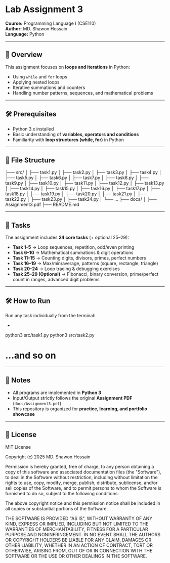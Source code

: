 # Lab Assignment 3 
**Course:** Programming Language I (CSE110)  
**Author:** MD. Shawon Hossain  
**Language:** Python  

---

## 📌 Overview  
This assignment focuses on **loops and iterations** in Python:

- Using `while` and `for` loops
- Applying nested loops
- Iterative summations and counters
- Handling number patterns, sequences, and mathematical problems

---

## 🛠️ Prerequisites  
- Python 3.x installed  
- Basic understanding of **variables, operators and conditions**  
- Familiarity with **loop structures (while, for)** in Python  

---

## 📂 File Structure  
├── src/
│   ├── task1.py
│   ├── task2.py
│   ├── task3.py
│   ├── task4.py
│   ├── task5.py
│   ├── task6.py
│   ├── task7.py
│   ├── task8.py
│   ├── task9.py
│   ├── task10.py
│   ├── task11.py
│   ├── task12.py
│   ├── task13.py
│   ├── task14.py
│   ├── task15.py
│   ├── task16.py
│   ├── task17.py
│   ├── task18.py
│   ├── task19.py
│   ├── task20.py
│   ├── task21.py
│   ├── task22.py
│   ├── task23.py
│   ├── task24.py
│   └── ...
├── docs/
│   ├── Assignment3.pdf
├── README.md

---

## 📂 Tasks  
The assignment includes **24 core tasks** (+ optional 25–29):  

- **Task 1–5** → Loop sequences, repetition, odd/even printing  
- **Task 6–10** → Mathematical summations & digit operations
- **Task 11–15** → Counting digits, divisors, primes, perfect numbers
- **Task 16–19** → Max/min/average, patterns (square, rectangle, triangle)
- **Task 20–24** → Loop tracing & debugging exercises
- **Task 25–29 (Optional)** → Fibonacci, binary conversion, prime/perfect count in ranges, advanced digit problems

---

## 🛠️ How to Run  
Run any task individually from the terminal:  
- ```bash
python3 src/task1.py
python3 src/task2.py
# ...and so on

---

## 📎 Notes
- All programs are implemented in **Python 3**
- Input/Output strictly follows the original **Assignment PDF** (`docs/Assignment3.pdf`)
- This repository is organized for **practice, learning, and portfolio showcase**

---

## 📜 License
MIT License  

Copyright (c) 2025 MD. Shawon Hossain  

Permission is hereby granted, free of charge, to any person obtaining a copy
of this software and associated documentation files (the "Software"), to deal
in the Software without restriction, including without limitation the rights
to use, copy, modify, merge, publish, distribute, sublicense, and/or sell
copies of the Software, and to permit persons to whom the Software is
furnished to do so, subject to the following conditions:

The above copyright notice and this permission notice shall be included in all
copies or substantial portions of the Software.

THE SOFTWARE IS PROVIDED "AS IS", WITHOUT WARRANTY OF ANY KIND, EXPRESS OR
IMPLIED, INCLUDING BUT NOT LIMITED TO THE WARRANTIES OF MERCHANTABILITY,
FITNESS FOR A PARTICULAR PURPOSE AND NONINFRINGEMENT. IN NO EVENT SHALL THE
AUTHORS OR COPYRIGHT HOLDERS BE LIABLE FOR ANY CLAIM, DAMAGES OR OTHER
LIABILITY, WHETHER IN AN ACTION OF CONTRACT, TORT OR OTHERWISE, ARISING FROM,
OUT OF OR IN CONNECTION WITH THE SOFTWARE OR THE USE OR OTHER DEALINGS IN THE
SOFTWARE.
